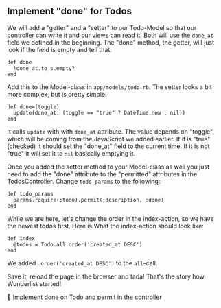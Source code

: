## Implement "done" for Todos

We will add a "getter" and a "setter" to our Todo-Model so that our controller can write it and our views can read it.
Both will use the `done_at` field we defined in the beginning. The "done" method, the getter, will just look if the field is empty and tell that:

```
def done
  !done_at.to_s.empty?
end
```

Add this to the Model-class in `app/models/todo.rb`. The setter looks a bit more complex, but is pretty simple:

```
def done=(toggle)
  update(done_at: (toggle == "true" ? DateTime.now : nil))
end
```

It calls `update` with with `done_at` attribute. The value depends on "toggle", which will be coming from the JavaScript we added earlier. If it is "true" (checked) it should set the "done_at" field to the current time. If it is not "true" it will set it to `nil` basically emptying it.

Once you added the setter method to your Model-class as well you just need to add the "done" attribute to the "permitted" attributes in the TodosController. Change `todo_params` to the following:

```
def todo_params
  params.require(:todo).permit(:description, :done)
end
```

While we are here, let's change the order in the index-action, so we have the newest todos first. Here is What the index-action should look like:

```
def index
  @todos = Todo.all.order('created_at DESC')
end
```

We added `.order('created_at DESC')` to the `all`-call.

Save it, reload the page in the browser and tada!
That's the story how Wunderlist started!

💾 [Implement done on Todo and permit in the controller](https://github.com/bastilian/todo-application/commit/18f5ce3ef9a6a57ff76c7fc54abb472ff1515721)
